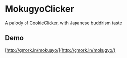 # MokugyoClicker
A palody of [CookieClicker](http://orteil.dashnet.org/cookieclicker/), with Japanese buddhism taste

## Demo
[http://gmork.in/mokugyo/](http://gmork.in/mokugyo/)
